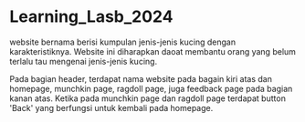 # Learning_Lasb_2024

website bernama berisi kumpulan jenis-jenis kucing dengan karakteristiknya. Website ini diharapkan daoat membantu orang yang belum terlalu tau mengenai jenis-jenis kucing.

Pada bagian header, terdapat nama website pada bagain kiri atas dan homepage, munchkin page, ragdoll page, juga feedback page pada bagian kanan atas. Ketika pada munchkin page dan ragdoll page terdapat button 'Back' yang berfungsi untuk kembali pada homepage. 
